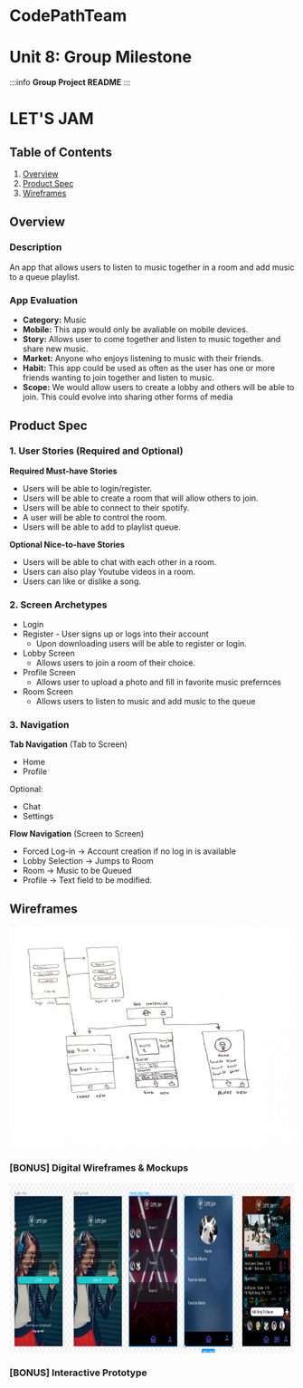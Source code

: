 # CodePathTeam
Unit 8: Group Milestone 
===

:::info
**Group Project README**
:::

# LET'S JAM

## Table of Contents
1. [Overview](#Overview)
1. [Product Spec](#Product-Spec)
1. [Wireframes](#Wireframes)

## Overview
### Description
An app that allows users to listen to music together in a room and add music to a queue playlist.

### App Evaluation
- **Category:** Music
- **Mobile:** This app would only be avaliable on mobile devices.
- **Story:** Allows user to come together and listen to music together and share new music. 
- **Market:** Anyone who enjoys listening to music with their friends.
- **Habit:** This app could be used as often as the user has one or more friends wanting to join together and listen to music.
- **Scope:** We would allow users to create a lobby and others will be able to join. This could evolve into sharing other forms of media

## Product Spec
### 1. User Stories (Required and Optional)

**Required Must-have Stories**

* Users will be able to login/register.
* Users will be able to create a room that will allow others to join.
* Users will be able to connect to their spotify.
* A user will be able to control the room.
* Users will be able to add to playlist queue.


**Optional Nice-to-have Stories**

* Users will be able to chat with each other in a room.
* Users can also play Youtube videos in a room.
* Users can like or dislike a song.

### 2. Screen Archetypes

* Login 
* Register - User signs up or logs into their account
   * Upon downloading users will be able to register or login.
* Lobby Screen 
   * Allows users to join a room of their choice.
* Profile Screen 
   * Allows user to upload a photo and fill in favorite music prefernces
* Room Screen
   * Allows users to listen to music and add music to the queue

### 3. Navigation

**Tab Navigation** (Tab to Screen)

* Home
* Profile


Optional:
* Chat
* Settings

**Flow Navigation** (Screen to Screen)
* Forced Log-in -> Account creation if no log in is available
* Lobby Selection -> Jumps to Room
* Room -> Music to be Queued 
* Profile -> Text field to be modified. 


## Wireframes
<img src="wireframe.png" width=800><br>

### [BONUS] Digital Wireframes & Mockups
<img src="mockup.png" height=300 width=800>

### [BONUS] Interactive Prototype
<img src="" width=200>
